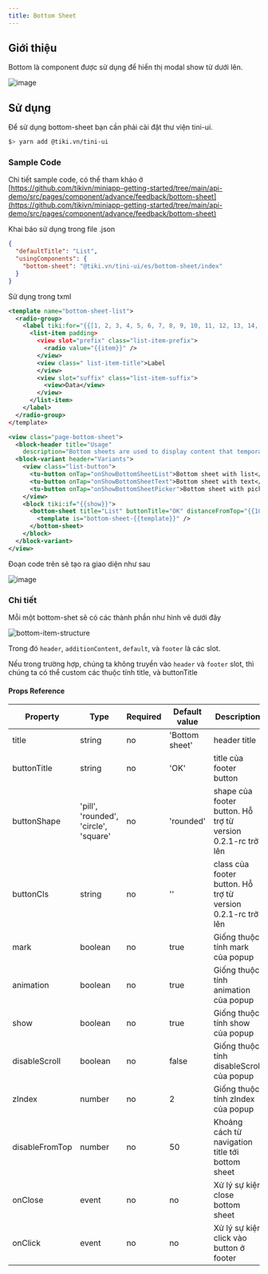 ```yaml
---
title: Bottom Sheet
---
```


## Giới thiệu

Bottom là component được sử dụng để hiển thị modal show từ dưới lên.

![image](https://salt.tikicdn.com/ts/miniapp/17/39/96/0a7ed3934129953b1038012a51e6158f.png)

## Sử dụng

Để sử dụng bottom-sheet bạn cần phải cài đặt thư viện tini-ui.

```bash
$> yarn add @tiki.vn/tini-ui
```

### Sample Code

Chi tiết sample code, có thể tham khảo ở
[https://github.com/tikivn/miniapp-getting-started/tree/main/api-demo/src/pages/component/advance/feedback/bottom-sheet](https://github.com/tikivn/miniapp-getting-started/tree/main/api-demo/src/pages/component/advance/feedback/bottom-sheet)

Khai báo sử dụng trong file .json

```json
{
  "defaultTitle": "List",
  "usingComponents": {
    "bottom-sheet": "@tiki.vn/tini-ui/es/bottom-sheet/index"
  }
}
```

Sử dụng trong txml

```xml
<template name="bottom-sheet-list">
  <radio-group>
    <label tiki:for="{{[1, 2, 3, 4, 5, 6, 7, 8, 9, 10, 11, 12, 13, 14, 15, 16, 17, 18, 19, 20]}}">
      <list-item padding>
        <view slot="prefix" class="list-item-prefix">
          <radio value="{{item}}" />
        </view>
        <view class=" list-item-title">Label
        </view>
        <view slot="suffix" class="list-item-suffix">
          <view>Data</view>
        </view>
      </list-item>
    </label>
  </radio-group>
</template>

<view class="page-bottom-sheet">
  <block-header title="Usage"
    description="Bottom sheets are used to display content that temporarily blocks interactions with the main view of an application. Bottom sheets should be used sparingly only to provide complex actions when we  want users stay on the current screen." />
  <block-variant header="Variants">
    <view class="list-button">
      <tu-button onTap="onShowBottomSheetList">Bottom sheet with list</tu-button>
      <tu-button onTap="onShowBottomSheetText">Bottom sheet with text</tu-button>
      <tu-button onTap="onShowBottomSheetPicker">Bottom sheet with picker</tu-button>
    </view>
    <block tiki:if="{{show}}">
      <bottom-sheet title="List" buttonTitle="OK" distanceFromTop="{{100}}" onClose="onClose" onClick="onClick">
        <template is="bottom-sheet-{{template}}" />
      </bottom-sheet>
    </block>
  </block-variant>
</view>
```

Đoạn code trên sẽ tạo ra giao diện như sau

![image](https://salt.tikicdn.com/ts/miniapp/17/39/96/0a7ed3934129953b1038012a51e6158f.png)

### Chi tiết

Mỗi một bottom-shet sẽ có các thành phần như hình vẽ dưới đây

![bottom-item-structure](https://salt.tikicdn.com/ts/miniapp/77/f4/b5/580a775a8026ebd3fb799c8a83732173.png)

Trong đó `header`, `additionContent`, `default`, và `footer` là các slot.

Nếu trong trường hợp, chúng ta không truyền vào `header` và `footer` slot, thì chúng ta có thể custom
các thuộc tính title, và buttonTitle

#### Props Reference

| Property       | Type                                  | Required | Default value  | Description                                                 |
| -------------- | ------------------------------------- | -------- | -------------- | ----------------------------------------------------------- |
| title          | string                                | no       | 'Bottom sheet' | header title                                                |
| buttonTitle    | string                                | no       | 'OK'           | title của footer button                                     |
| buttonShape    | 'pill', 'rounded', 'circle', 'square' | no       | 'rounded'      | shape của footer button. Hỗ trợ từ version 0.2.1-rc trở lên |
| buttonCls      | string                                | no       | ''             | class của footer button. Hỗ trợ từ version 0.2.1-rc trở lên |
| mark           | boolean                               | no       | true           | Giống thuộc tính mark của popup                             |
| animation      | boolean                               | no       | true           | Giống thuộc tính animation của popup                        |
| show           | boolean                               | no       | true           | Giống thuộc tính show của popup                             |
| disableScroll  | boolean                               | no       | false          | Giống thuộc tính disableScroll của popup                    |
| zIndex         | number                                | no       | 2              | Giống thuộc tính zIndex của popup                           |
| disableFromTop | number                                | no       | 50             | Khoảng cách từ navigation title tới bottom sheet            |
| onClose        | event                                 | no       | no             | Xử lý sự kiện close bottom sheet                            |
| onClick        | event                                 | no       | no             | Xử lý sự kiện click vào button ở footer                     |
